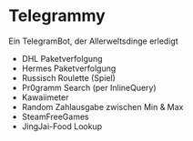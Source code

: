 # Telegrammy
Ein TelegramBot, der Allerweltsdinge erledigt  
- DHL Paketverfolgung  
- Hermes Paketverfolgung  
- Russisch Roulette (Spiel)  
- Pr0gramm Search (per InlineQuery)  
- Kawaiimeter  
- Random Zahlausgabe zwischen Min & Max
- SteamFreeGames
- JingJai-Food Lookup
